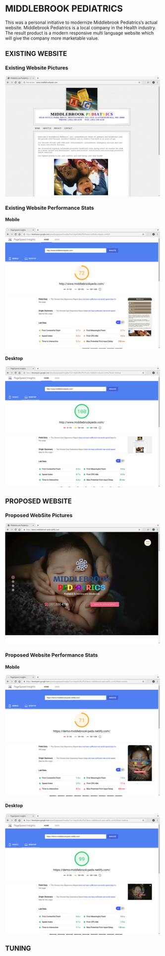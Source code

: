 # MIDDLEBROOK PEDIATRICS

This was a personal initiative to modernize Middlebrook Pediatrics’s actual website. Middlebrook Pediatrics is a local company in the Health industry. The result product is a modern responsive multi language website which will give the company more marketable value.

## EXISTING WEBSITE

### Existing Website Pictures

<img src="/docs/existing1.jpg" width="500">


### Existing Website Performance Stats

#### Mobile
<img src="/docs/existing_perf_mob.png" width="500">

#### Desktop
<img src="/docs/existing_perf_des.png" width="500">

## PROPOSED WEBSITE

### Proposed WebSite Pictures

<img src="/docs/proposed.jpg" width="500">


### Proposed Website Performance Stats

#### Mobile
<img src="/docs/proposed_perf_mob.png" width="500">

#### Desktop
<img src="/docs/proposed_perf_des.png" width="500">


## TUNING
